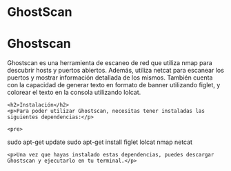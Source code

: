 # GhostScan
<!DOCTYPE html>
<html>
  <head>
    <meta charset="utf-8">
    <title>Ghostscan - Herramienta de escaneo de red</title>
  </head>
  <body>
    <h1>Ghostscan</h1>
    <p>Ghostscan es una herramienta de escaneo de red que utiliza nmap para descubrir hosts y puertos abiertos. Además, utiliza netcat para escanear los puertos y mostrar información detallada de los mismos. También cuenta con la capacidad de generar texto en formato de banner utilizando figlet, y colorear el texto en la consola utilizando lolcat.</p>

    <h2>Instalación</h2>
    <p>Para poder utilizar Ghostscan, necesitas tener instaladas las siguientes dependencias:</p>

    <pre>
sudo apt-get update
sudo apt-get install figlet lolcat nmap netcat
    </pre>

    <p>Una vez que hayas instalado estas dependencias, puedes descargar Ghostscan y ejecutarlo en tu terminal.</p>
  </body>
</html>
